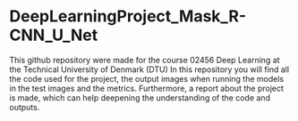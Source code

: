 # DeepLearningProject_Mask_R-CNN_U_Net

This github repository were made for the course 02456 Deep Learning at the Technical University of Denmark (DTU)
In this repository you will find all the code used for the project, the output images when running the models in the test images and the metrics. Furthermore, a report about the project is made, which can help deepening the understanding of the code and outputs.
